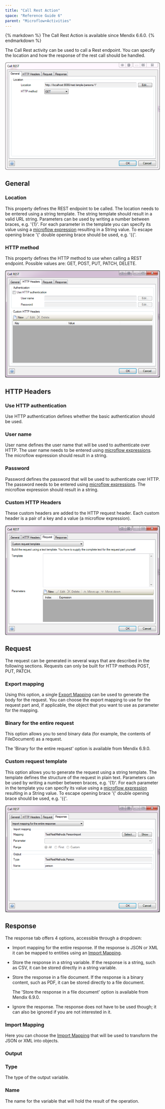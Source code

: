 ```yaml
---
title: "Call Rest Action"
space: "Reference Guide 6"
parent: "Microflow+Activities"
---
```



<div class="alert alert-info">{% markdown %}
The Call Rest Action is available since Mendix 6.6.0.
{% endmarkdown %}</div>

The Call Rest activity can be used to call a Rest endpoint. You can specify the location and how the response of the rest call should be handled.

![](attachments/19203256/19399080.png)

## General

### Location

This property defines the REST endpoint to be called. The location needs to be entered using a string template. The string template should result in a valid URL string. Parameters can be used by writing a number between braces, e.g. '{1}'. For each parameter in the template you can specify its value using a [microflow expression](Microflow+Expressions) resulting in a String value. To escape opening brace '{' double opening brace should be used, e.g. '&#123;&#123;'.

### HTTP method

This property defines the HTTP method to use when calling a REST endpoint. Possible values are: GET, POST, PUT, PATCH, DELETE.

![](attachments/19203256/19399093.png)

## HTTP Headers

### Use HTTP authentication

Use HTTP authentication defines whether the basic authentication should be used.

### User name

User name defines the user name that will be used to authenticate over HTTP. The user name needs to be entered using [microflow expressions](Microflow+Expressions). The microflow expression should result in a string.

### Password

Password defines the password that will be used to authenticate over HTTP. The password needs to be entered using [microflow expressions](Microflow+Expressions). The microflow expression should result in a string.

### Custom HTTP Headers

These custom headers are added to the HTTP request header. Each custom header is a pair of a key and a value (a microflow expression).

![](attachments/19203256/19399114.png)

## Request

The request can be generated in several ways that are described in the following sections. Requests can only be built for HTTP methods POST, PUT, PATCH.

### Export mapping

Using this option, a single [Export Mapping](Export+Mappings) can be used to generate the body for the request. You can choose the export mapping to use for the request part and, if applicable, the object that you want to use as parameter for the mapping.

### Binary for the entire request

This option allows you to send binary data (for example, the contents of FileDocument) as a request.

<div class="alert alert-info">
The 'Binary for the entire request' option is available from Mendix 6.9.0.
</div>

### Custom request template

This option allows you to generate the request using a string template. The template defines the structure of the request in plain text. Parameters can be used by writing a number between braces, e.g. '{1}'. For each parameter in the template you can specify its value using a [microflow expression](Microflow+Expressions) resulting in a String value. To escape opening brace '{' double opening brace should be used, e.g. '&#123;&#123;'.

![](attachments/19203256/19399084.png)

## Response

The response tab offers 4 options, accessible through a dropdown:

*   Import mapping for the entire response. If the response is JSON or XML it can be mapped to entities using an [Import Mapping](Import+Mappings). 
*   Store the response in a string variable. If the response is a string, such as CSV, it can be stored directly in a string variable.
*   Store the response in a file document. If the response is a binary content, such as PDF, it can be stored directly to a file document.

	<div class="alert alert-info">
    The 'Store the response in a file document' option is available from Mendix 6.9.0.
	</div>

*   Ignore the response. The response does not have to be used though; it can also be ignored if you are not interested in it.

### Import Mapping 

Here you can choose the [Import Mapping](Import+Mappings) that will be used to transform the JSON or XML into objects.

### Output

### Type

The type of the output variable.

### Name

The name for the variable that will hold the result of the operation.
